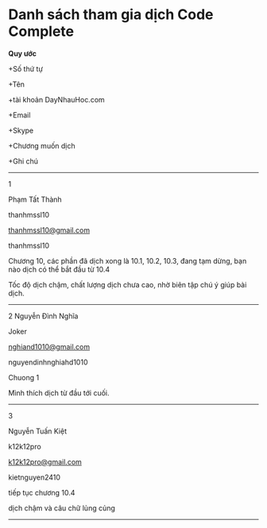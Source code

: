 Danh sách tham gia dịch Code Complete
===================

**Quy ước**


+Số thứ tự

+Tên

+tài khoản DayNhauHoc.com

+Email

+Skype

+Chương muốn dịch

+Ghi chú



----
1 

Phạm Tất Thành

thanhmssl10

thanhmssl10@gmail.com

thanhmssl10

Chương 10, các phần đã dịch xong là 10.1, 10.2, 10.3, đang tạm dừng, bạn nào dịch có thể bắt đầu từ 10.4

Tốc độ dịch chậm, chất lượng dịch chưa cao, nhờ biên tập chú ý giúp bài dịch.


----

2 Nguyễn Đình Nghĩa

  Joker
  
  nghiand1010@gmail.com
  
  nguyendinhnghiahd1010
  
  Chuong 1
  
  Mình thích dịch từ đầu tới cuối.
  
  ---
  
  3
  
  Nguyễn Tuấn Kiệt
  
  k12k12pro
  
  k12k12pro@gmail.com
  
  kietnguyen2410
  
  tiếp tục chương 10.4
  
  dịch chậm và câu chữ lủng củng
  
  ---

